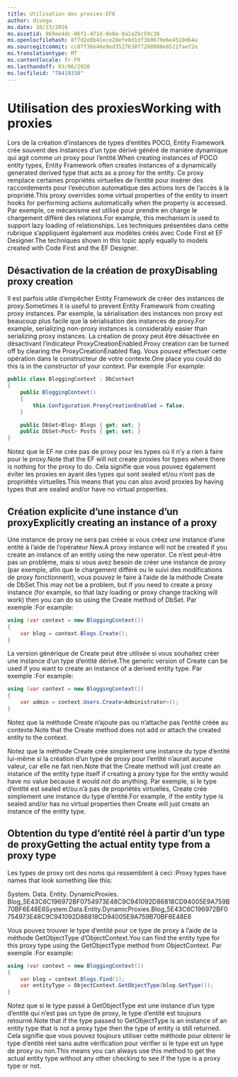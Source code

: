 ```yaml
---
title: Utilisation des proxies-EF6
author: divega
ms.date: 10/23/2016
ms.assetid: 869ee4dc-06f1-471d-8e0e-0a1a2bc59c30
ms.openlocfilehash: 8f7d2e8b41ece28efe8d1df3b0679e6e4510d64a
ms.sourcegitcommit: cc0ff36e46e9ed3527638f7208000e8521faef2e
ms.translationtype: MT
ms.contentlocale: fr-FR
ms.lasthandoff: 03/06/2020
ms.locfileid: "78419338"
---
```

# <a name="working-with-proxies"></a><span data-ttu-id="48315-102">Utilisation des proxies</span><span class="sxs-lookup"><span data-stu-id="48315-102">Working with proxies</span></span>
<span data-ttu-id="48315-103">Lors de la création d’instances de types d’entités POCO, Entity Framework crée souvent des instances d’un type dérivé généré de manière dynamique qui agit comme un proxy pour l’entité.</span><span class="sxs-lookup"><span data-stu-id="48315-103">When creating instances of POCO entity types, Entity Framework often creates instances of a dynamically generated derived type that acts as a proxy for the entity.</span></span> <span data-ttu-id="48315-104">Ce proxy remplace certaines propriétés virtuelles de l’entité pour insérer des raccordements pour l’exécution automatique des actions lors de l’accès à la propriété.</span><span class="sxs-lookup"><span data-stu-id="48315-104">This proxy overrides some virtual properties of the entity to insert hooks for performing actions automatically when the property is accessed.</span></span> <span data-ttu-id="48315-105">Par exemple, ce mécanisme est utilisé pour prendre en charge le chargement différé des relations.</span><span class="sxs-lookup"><span data-stu-id="48315-105">For example, this mechanism is used to support lazy loading of relationships.</span></span> <span data-ttu-id="48315-106">Les techniques présentées dans cette rubrique s’appliquent également aux modèles créés avec Code First et EF Designer.</span><span class="sxs-lookup"><span data-stu-id="48315-106">The techniques shown in this topic apply equally to models created with Code First and the EF Designer.</span></span>  

## <a name="disabling-proxy-creation"></a><span data-ttu-id="48315-107">Désactivation de la création de proxy</span><span class="sxs-lookup"><span data-stu-id="48315-107">Disabling proxy creation</span></span>  

<span data-ttu-id="48315-108">Il est parfois utile d’empêcher Entity Framework de créer des instances de proxy.</span><span class="sxs-lookup"><span data-stu-id="48315-108">Sometimes it is useful to prevent Entity Framework from creating proxy instances.</span></span> <span data-ttu-id="48315-109">Par exemple, la sérialisation des instances non proxy est beaucoup plus facile que la sérialisation des instances de proxy.</span><span class="sxs-lookup"><span data-stu-id="48315-109">For example, serializing non-proxy instances is considerably easier than serializing proxy instances.</span></span> <span data-ttu-id="48315-110">La création de proxy peut être désactivée en désactivant l’indicateur ProxyCreationEnabled.</span><span class="sxs-lookup"><span data-stu-id="48315-110">Proxy creation can be turned off by clearing the ProxyCreationEnabled flag.</span></span> <span data-ttu-id="48315-111">Vous pouvez effectuer cette opération dans le constructeur de votre contexte.</span><span class="sxs-lookup"><span data-stu-id="48315-111">One place you could do this is in the constructor of your context.</span></span> <span data-ttu-id="48315-112">Par exemple :</span><span class="sxs-lookup"><span data-stu-id="48315-112">For example:</span></span>  

``` csharp
public class BloggingContext : DbContext
{
    public BloggingContext()
    {
        this.Configuration.ProxyCreationEnabled = false;
    }  

    public DbSet<Blog> Blogs { get; set; }
    public DbSet<Post> Posts { get; set; }
}
```  

<span data-ttu-id="48315-113">Notez que le EF ne crée pas de proxy pour les types où il n’y a rien à faire pour le proxy.</span><span class="sxs-lookup"><span data-stu-id="48315-113">Note that the EF will not create proxies for types where there is nothing for the proxy to do.</span></span> <span data-ttu-id="48315-114">Cela signifie que vous pouvez également éviter les proxies en ayant des types qui sont sealed et/ou n’ont pas de propriétés virtuelles.</span><span class="sxs-lookup"><span data-stu-id="48315-114">This means that you can also avoid proxies by having types that are sealed and/or have no virtual properties.</span></span>  

## <a name="explicitly-creating-an-instance-of-a-proxy"></a><span data-ttu-id="48315-115">Création explicite d’une instance d’un proxy</span><span class="sxs-lookup"><span data-stu-id="48315-115">Explicitly creating an instance of a proxy</span></span>  

<span data-ttu-id="48315-116">Une instance de proxy ne sera pas créée si vous créez une instance d’une entité à l’aide de l’opérateur New.</span><span class="sxs-lookup"><span data-stu-id="48315-116">A proxy instance will not be created if you create an instance of an entity using the new operator.</span></span> <span data-ttu-id="48315-117">Ce n’est peut-être pas un problème, mais si vous avez besoin de créer une instance de proxy (par exemple, afin que le chargement différé ou le suivi des modifications de proxy fonctionnent), vous pouvez le faire à l’aide de la méthode Create de DbSet.</span><span class="sxs-lookup"><span data-stu-id="48315-117">This may not be a problem, but if you need to create a proxy instance (for example, so that lazy loading or proxy change tracking will work) then you can do so using the Create method of DbSet.</span></span> <span data-ttu-id="48315-118">Par exemple :</span><span class="sxs-lookup"><span data-stu-id="48315-118">For example:</span></span>  

``` csharp
using (var context = new BloggingContext())
{
    var blog = context.Blogs.Create();
}
```  

<span data-ttu-id="48315-119">La version générique de Create peut être utilisée si vous souhaitez créer une instance d’un type d’entité dérivé.</span><span class="sxs-lookup"><span data-stu-id="48315-119">The generic version of Create can be used if you want to create an instance of a derived entity type.</span></span> <span data-ttu-id="48315-120">Par exemple :</span><span class="sxs-lookup"><span data-stu-id="48315-120">For example:</span></span>  

``` csharp
using (var context = new BloggingContext())
{
    var admin = context.Users.Create<Administrator>();
}
```  

<span data-ttu-id="48315-121">Notez que la méthode Create n’ajoute pas ou n’attache pas l’entité créée au contexte.</span><span class="sxs-lookup"><span data-stu-id="48315-121">Note that the Create method does not add or attach the created entity to the context.</span></span>  

<span data-ttu-id="48315-122">Notez que la méthode Create crée simplement une instance du type d’entité lui-même si la création d’un type de proxy pour l’entité n’aurait aucune valeur, car elle ne fait rien.</span><span class="sxs-lookup"><span data-stu-id="48315-122">Note that the Create method will just create an instance of the entity type itself if creating a proxy type for the entity would have no value because it would not do anything.</span></span> <span data-ttu-id="48315-123">Par exemple, si le type d’entité est sealed et/ou n’a pas de propriétés virtuelles, Create crée simplement une instance du type d’entité.</span><span class="sxs-lookup"><span data-stu-id="48315-123">For example, if the entity type is sealed and/or has no virtual properties then Create will just create an instance of the entity type.</span></span>  

## <a name="getting-the-actual-entity-type-from-a-proxy-type"></a><span data-ttu-id="48315-124">Obtention du type d’entité réel à partir d’un type de proxy</span><span class="sxs-lookup"><span data-stu-id="48315-124">Getting the actual entity type from a proxy type</span></span>  

<span data-ttu-id="48315-125">Les types de proxy ont des noms qui ressemblent à ceci :</span><span class="sxs-lookup"><span data-stu-id="48315-125">Proxy types have names that look something like this:</span></span>  

<span data-ttu-id="48315-126">System. Data. Entity. DynamicProxies. Blog_5E43C6C196972BF0754973E48C9C941092D86818CD94005E9A759B70BF6E48E6</span><span class="sxs-lookup"><span data-stu-id="48315-126">System.Data.Entity.DynamicProxies.Blog_5E43C6C196972BF0754973E48C9C941092D86818CD94005E9A759B70BF6E48E6</span></span>  

<span data-ttu-id="48315-127">Vous pouvez trouver le type d’entité pour ce type de proxy à l’aide de la méthode GetObjectType d’ObjectContext.</span><span class="sxs-lookup"><span data-stu-id="48315-127">You can find the entity type for this proxy type using the GetObjectType method from ObjectContext.</span></span> <span data-ttu-id="48315-128">Par exemple :</span><span class="sxs-lookup"><span data-stu-id="48315-128">For example:</span></span>  

``` csharp
using (var context = new BloggingContext())
{
    var blog = context.Blogs.Find(1);
    var entityType = ObjectContext.GetObjectType(blog.GetType());
}
```  

<span data-ttu-id="48315-129">Notez que si le type passé à GetObjectType est une instance d’un type d’entité qui n’est pas un type de proxy, le type d’entité est toujours retourné.</span><span class="sxs-lookup"><span data-stu-id="48315-129">Note that if the type passed to GetObjectType is an instance of an entity type that is not a proxy type then the type of entity is still returned.</span></span> <span data-ttu-id="48315-130">Cela signifie que vous pouvez toujours utiliser cette méthode pour obtenir le type d’entité réel sans autre vérification pour vérifier si le type est un type de proxy ou non.</span><span class="sxs-lookup"><span data-stu-id="48315-130">This means you can always use this method to get the actual entity type without any other checking to see if the type is a proxy type or not.</span></span>  
